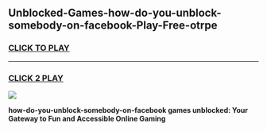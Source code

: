
## Unblocked-Games-how-do-you-unblock-somebody-on-facebook-Play-Free-otrpe
<h3>
<a href="https://premium76.site?title=how-do-you-unblock-somebody-on-facebook&ref=20M">CLICK TO PLAY</a></h3>
<hr>

<h3>
<a href="https://premium76.site?title=how-do-you-unblock-somebody-on-facebook&ref=20M">CLICK 2 PLAY</a>
  
</h3>

<a href="https://premium76.site?title=how-do-you-unblock-somebody-on-facebook&ref=19M"><img src="https://clearcache.store/games.png"></a>


**how-do-you-unblock-somebody-on-facebook games unblocked: Your Gateway to Fun and Accessible Online Gaming**
